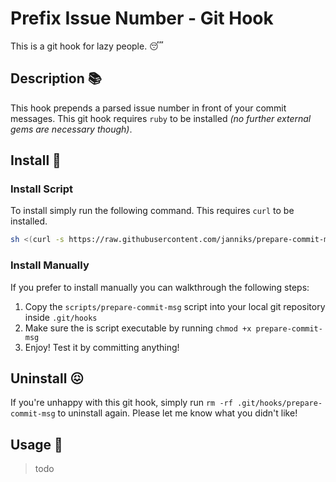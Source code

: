 # Prefix Issue Number - Git Hook
This is a git hook for lazy people. :sleeping:

## Description :books:
This hook prepends a parsed issue number in front of your commit messages.
This git hook requires `ruby` to be installed _(no further external gems are necessary though)_.

## Install :rocket:
### Install Script
To install simply run the following command. This requires `curl` to be installed.
```bash
sh <(curl -s https://raw.githubusercontent.com/janniks/prepare-commit-msg/master/scripts/install.sh)
```

### Install Manually
If you prefer to install manually you can walkthrough the following steps:

1. Copy the `scripts/prepare-commit-msg` script into your local git repository inside `.git/hooks`
1. Make sure the is script executable by running `chmod +x prepare-commit-msg`
1. Enjoy! Test it by committing anything!

## Uninstall :confounded:
If you're unhappy with this git hook, simply run `rm -rf .git/hooks/prepare-commit-msg` to uninstall again. Please let me know what you didn't like!

## Usage :wrench:
> todo
